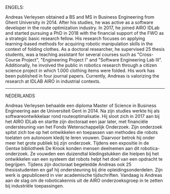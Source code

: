 ENGELS:

Andreas Verleysen obtained a BS and MS in Business Engineering from Ghent University in 2014. After his studies, he was active as a software developer in the route optimization industry. In 2017, he joined AIRO IDLab and started pursuing a PhD in 2018 with the financial support of the FWO as a strategic basic research fellow. His research focuses on applying learning-based methods for acquiring robotic manipulation skills in the context of folding clothes. As a doctoral researcher, he supervised 25 thesis students, was a teaching assistant for several courses such as "Cross-Course Project", "Engineering Project I" and "Software Engineering Lab III". Additionally, he involved the public in robotics research through a citizen science project in which 1.000 clothing items were folded. His work has been published in four journal papers. Currently, Andreas is valorizing the research at IDLAB AIRO in industrial contexts.

---

NEDERLANDS

Andreas Verleysen behaalde een diploma Master of Science in Business Engineering aan de Universiteit Gent in 2014. Na zijn studies werkte hij als softwareontwikkelaar rond routeoptimalisatie. Hij sloot zich in 2017 aan bij het AIRO IDLab en startte zijn doctoraat een jaar later, met financiële ondersteuning van het Fonds Wetenschappelijk Onderzoek. Zijn onderzoek spitst zich toe op het ontwikkelen en toepassen van methodes die robots toelaten om autonoom kledij te leren vouwen. Daarvoor betrok hij onder meer het grote publiek bij zijn onderzoek. Tijdens een expositie in de Gentse bibliotheek De Krook konden mensen deelnemen aan dit robotica-onderzoek. Ze vouwden een duizendtal kledingstukken die hielpen bij het ontwikkelen van een systeem dat robots helpt het doel van een opdracht te begrijpen. Tijdens zijn doctoraat begeleidde Andreas ook 25 thesisstudenten en gaf hij ondersteuning bij drie opleidingsonderdelen. Zijn werk is gepubliceerd in vier academische tijdschriften. Vandaag is Andreas aan de slag om de roboticakennis uit de AIRO onderzoeksgroep in te zetten bij industriële toepassingen.
